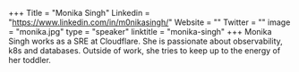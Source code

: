 +++
Title = "Monika Singh"
Linkedin = "https://www.linkedin.com/in/m0nikasingh/"
Website = ""
Twitter = ""
image = "monika.jpg"
type = "speaker"
linktitle = "monika-singh"
+++
Monika Singh works as a SRE at Cloudflare. She is passionate about observability, k8s and databases. Outside of work, she tries to keep up to the energy of her toddler.